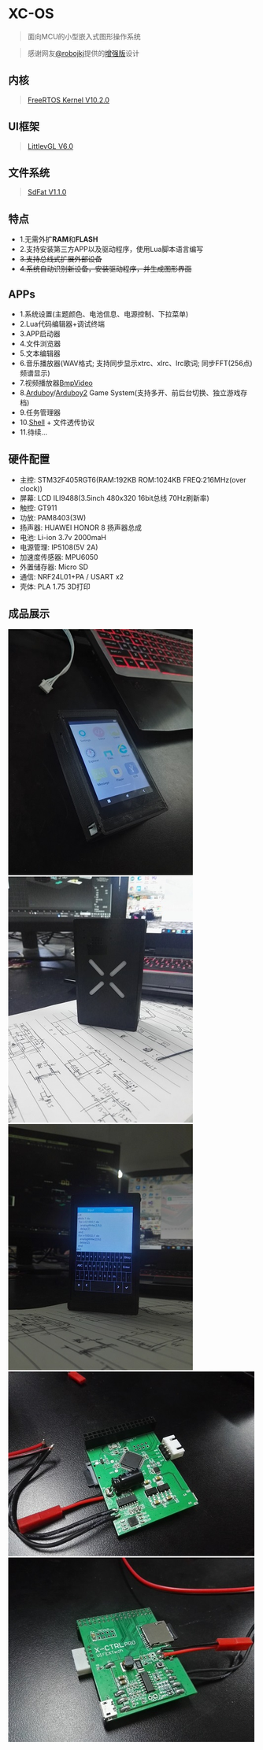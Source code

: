 # XC-OS
> 面向MCU的小型嵌入式图形操作系统

> 感谢网友[@robojkj](https://github.com/robojkj)提供的[增强版](https://github.com/robojkj/XC-OS)设计

## 内核
> [FreeRTOS Kernel V10.2.0](https://www.freertos.org)

## UI框架
> [LittlevGL V6.0](https://github.com/littlevgl/lvgl)

## 文件系统
> [SdFat V1.1.0](https://github.com/greiman/SdFat)

## 特点
* 1.无需外扩**RAM**和**FLASH**
* 2.支持安装第三方APP以及驱动程序，使用Lua脚本语言编写
* ~~3.支持总线式扩展外部设备~~
* ~~4.系统自动识别新设备，安装驱动程序，并生成图形界面~~
## APPs
* 1.系统设置(主题颜色、电池信息、电源控制、下拉菜单)
* 2.Lua代码编辑器+调试终端
* 3.APP启动器
* 4.文件浏览器
* 5.文本编辑器
* 6.音乐播放器(WAV格式; 支持同步显示xtrc、xlrc、lrc歌词; 同步FFT(256点)频谱显示)
* 7.视频播放器[BmpVideo](https://github.com/FASTSHIFT/BvPlayer)
* 8.[Arduboy](https://github.com/Arduboy/Arduboy)/[Arduboy2](https://github.com/MLXXXp/Arduboy2) Game System(支持多开、前后台切换、独立游戏存档)
* 9.任务管理器
* 10.[Shell](https://github.com/geekfactory/Shell) + 文件透传协议
* 11.待续...
## 硬件配置
* 主控: STM32F405RGT6(RAM:192KB ROM:1024KB FREQ:216MHz(over clock))
* 屏幕: LCD ILI9488(3.5inch 480x320 16bit总线 70Hz刷新率)
* 触控: GT911
* 功放: PAM8403(3W)
* 扬声器: HUAWEI HONOR 8 扬声器总成
* 电池: Li-ion 3.7v 2000maH
* 电源管理: IP5108(5V 2A)
* 加速度传感器: MPU6050
* 外置储存器: Micro SD
* 通信: NRF24L01+PA / USART x2
* 壳体: PLA 1.75 3D打印
## 成品展示
![image](https://github.com/FASTSHIFT/XC-OS/blob/master/Images/Box_Top.jpg)
![image](https://github.com/FASTSHIFT/XC-OS/blob/master/Images/Box_Bottom.jpg)
![image](https://github.com/FASTSHIFT/XC-OS/blob/master/Images/TextEditor.jpg)
![image](https://github.com/FASTSHIFT/XC-OS/blob/master/Images/PCB_Top.jpg)
![image](https://github.com/FASTSHIFT/XC-OS/blob/master/Images/PCB_Bottom.jpg)
